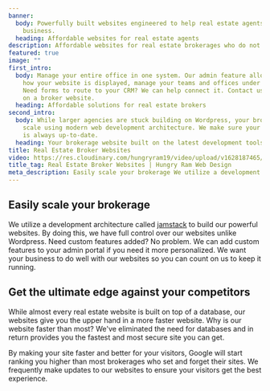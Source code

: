 ```yaml
---
banner:
  body: Powerfully built websites engineered to help real estate agents scale their
    business.
  heading: Affordable websites for real estate agents
description: Affordable websites for real estate brokerages who do not need IDX
featured: true
image: ""
first_intro:
  body: Manage your entire office in one system. Our admin feature allows you to control
    how your website is displayed, manage your teams and offices under one system.
    Need forms to route to your CRM? We can help connect it. Contact us and get started
    on a broker website.
  heading: Affordable solutions for real estate brokers
second_intro:
  body: While larger agencies are stuck building on Wordpress, your brokerage will
    scale using modern web development architecture. We make sure your brokerage site
    is always up-to-date.
  heading: Your brokerage website built on the latest development tools
title: Real Estate Broker Websites
video: https://res.cloudinary.com/hungryram19/video/upload/v1628187465/hungryram/admin2_lzlrvt.mp4
title_tag: Real Estate Broker Websites | Hungry Ram Web Design
meta_description: Easily scale your brokerage We utilize a development architecture called jamstack to build our powerful broker websites.
---
```

## Easily scale your brokerage
We utilize a development architecture called [jamstack](/blog/why-i-use-jamstack/) to build our powerful websites. By doing this, we have full control over our websites unlike Wordpress. Need custom features added? No problem. We can add custom features to your admin portal if you need it more personalized. We want your business to do well with our websites so you can count on us to keep it running.



## Get the ultimate edge against your competitors

While almost every real estate website is built on top of a database, our websites give you the upper hand in a more faster website. Why is our website faster than most? We've eliminated the need for databases and in return provides you the fastest and most secure site you can get.

By making your site faster and better for your visitors, Google will start ranking you higher than most brokerages who set and forget their sites. We frequently make updates to our websites to ensure your visitors get the best experience.